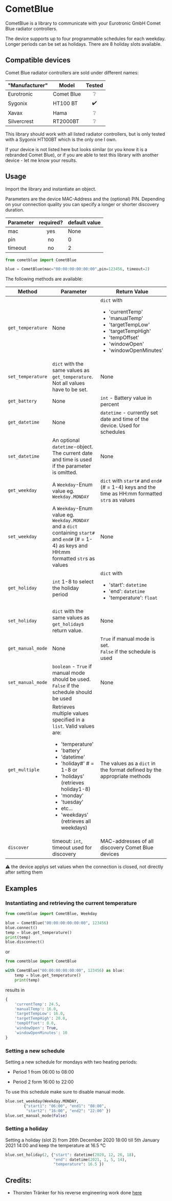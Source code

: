 # CometBlue

CometBlue is a library to communicate with your Eurotronic GmbH Comet Blue radiator controllers.

The device supports up to four programmable schedules for each weekday. Longer periods can be set as holidays. There are 8 holiday slots available. 

## Compatible devices

Comet Blue radiator controllers are sold under different names:

| "Manufacturer" | Model      | Tested             |
| -------------- | ---------- |:------------------:|
| Eurotronic     | Comet Blue | :grey_question:    |
| Sygonix        | HT100 BT   | :heavy_check_mark: |
| Xavax          | Hama       | :grey_question:    |
| Silvercrest    | RT2000BT   | :grey_question:    |

This library should work with all listed radiator controllers, but is only tested with a Sygonix HT100BT which is the only one I own.

If your device is not listed here but looks similar (or you know it is a rebranded Comet Blue), or if you are able to test this library with another device - let me know your results.

## Usage

Import the library and instantiate an object.

Parameters are the device MAC-Address and the (optional) PIN. Depending on your connection quality you can specify a longer or shorter discovery duration.

| Parameter | required? | default value |
| --------- |:---------:| ------------- |
| mac       | yes       | None          |
| pin       | no        | 0             |
| timeout   | no        | 2             |



```python
from cometblue import CometBlue

blue = CometBlue(mac="00:00:00:00:00:00",pin=123456, timeout=2)
```

The following methods are available:

| Method            | Parameter                                                                                                                                                                                                                                                                                                     | Return Value                                                                                                                                                                            |
| ----------------- | ------------------------------------------------------------------------------------------------------------------------------------------------------------------------------------------------------------------------------------------------------------------------------------------------------------- | --------------------------------------------------------------------------------------------------------------------------------------------------------------------------------------- |
| `get_temperature` | None                                                                                                                                                                                                                                                                                                          | `dict` with <ul><li>'currentTemp'</li><li>'manualTemp'</li><li>'targetTempLow'</li><li>'targetTempHigh'</li><li>'tempOffset'</li><li>'windowOpen'</li><li>'windowOpenMinutes'</li></ul> |
| `set_temperature` | `dict` with the same values as `get_temperature`. Not all values have to be set.                                                                                                                                                                                                                              | None                                                                                                                                                                                    |
| `get_battery`     | None                                                                                                                                                                                                                                                                                                          | `int` - Battery value in percent                                                                                                                                                        |
| `get_datetime`    | None                                                                                                                                                                                                                                                                                                          | `datetime` - currently set date and time of the device. Used for schedules                                                                                                              |
| `set_datetime`    | An optional `datetime`-object. The current date and time is used if the parameter is omitted.                                                                                                                                                                                                                 | None                                                                                                                                                                                    |
| `get_weekday`     | A `Weekday`-Enum value eg. `Weekday.MONDAY`                                                                                                                                                                                                                                                                   | `dict` with `start#` and `end#` (# = 1-4) keys and the time as HH:mm formatted `str`s as values                                                                                         |
| `set_weekday`     | A `Weekday`-Enum value eg. `Weekday.MONDAY` and a `dict` containing `start#` and `end#` (# = 1-4) as keys and HH:mm formatted `str`s as values                                                                                                                                                                | None                                                                                                                                                                                    |
| `get_holiday`     | `int` 1-8 to select the holiday period                                                                                                                                                                                                                                                                        | `dict` with <ul><li>'start': `datetime`</li><li>'end': `datetime`</li><li>'temperature': `float`</li></ul>                                                                              |
| `set_holiday`     | `dict` with the same values as `get_holiday`s return value.                                                                                                                                                                                                                                                   | None                                                                                                                                                                                    |
| `get_manual_mode` | None                                                                                                                                                                                                                                                                                                          | `True` if manual mode is set. <br>`False` if the schedule is used                                                                                                                       |
| `set_manual_mode` | `boolean` - `True` if manual mode should be used. `False` if the schedule should be used                                                                                                                                                                                                                      | None                                                                                                                                                                                    |
| `get_multiple`    | Retrieves multiple values specified in a `list`. Valid values are: <ul><li>'temperature'</li><li>'battery'</li><li>'datetime'</li><li>'holiday#' # = 1-8 or</li><li>'holidays' (retrieves holiday1-8)</li><li>'monday'</li><li>'tuesday'</li><li>etc...</li><li>'weekdays' (retrieves all weekdays)</li></ul> | The values as a `dict` in the format defined by the appropriate methods                                                                                                                 |
| `discover`        | timeout: `int`, timeout used for discovery                                                                                                                                                                                                                                                                    | MAC-addresses of all discovery Comet Blue devices                                                                                                                                       |

:warning: the device applys set values when the connection is closed, not directly after setting them

## Examples

### Instantiating and retrieving the current temperature

```python
from cometblue import CometBlue, Weekday

blue = CometBlue("00:00:00:00:00:00", 123456)
blue.connect()
temp = blue.get_temperature()
print(temp) 
blue.disconnect()
```

or

```python
from cometblue import CometBlue

with CometBlue("00:00:00:00:00:00", 123456) as blue:
    temp = blue.get_temperature()
    print(temp)
```

results in 

```python
{
    'currentTemp': 24.5, 
    'manualTemp': 16.0, 
    'targetTempLow': 16.0, 
    'targetTempHigh': 20.0, 
    'tempOffset': 0.0, 
    'windowOpen': True, 
    'windowOpenMinutes': 10
}
```

### Setting a new schedule

Setting a new schedule for mondays with two heating periods:

- Period 1 from 06:00 to 08:00

- Period 2 form 16:00 to 22:00

To use this schedule make sure to disable manual mode.

```python
blue.set_weekday(Weekday.MONDAY, 
        {"start1": "06:00", "end1": "08:00", 
         "start2": "16:00", "end2": "22:00" })
blue.set_manual_mode(False)
```

### Setting a holiday

Setting a holiday (slot 2) from 26th December 2020 18:00 till 5th January 2021 14:00 and keep the temperature at 16.5 °C

```python
blue.set_holiday(2, {"start": datetime(2020, 12, 26, 18), 
                     "end": datetime(2021, 1, 5, 14),
                     "temperature": 16.5 })
```

## Credits:

* Thorsten Tränker for his reverse engineering work done [here](https://www.torsten-traenkner.de/wissen/smarthome/heizung.php)
